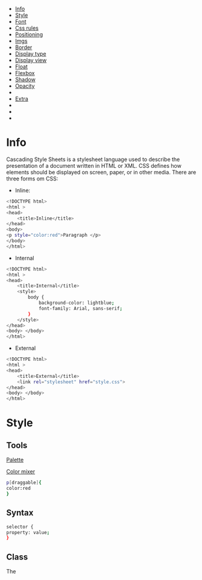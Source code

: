 - [Info](#info)
- [Style](#style)
- [Font](#font)
- [Css rules](#css-rules)
- [Positioning](#positioning)
- [Imgs](#imgs)
- [Border](#border)
- [Display type](#display-type)
- [Display view](#display-view)
- [Float](#float)
- [Flexbox](#flexbox)
- [Shadow](#shadow)
- [Opacity](#opacity)
- 
- [Extra](#extra)
- [](#)
- [](#)
- [](#)


# Info
Cascading Style Sheets is a stylesheet language used to describe the presentation of a document written in HTML or XML. CSS defines how elements should be displayed on screen, paper, or in other media.
There are three forms om CSS:
- Inline:
```bash
<!DOCTYPE html>
<html >
<head>
    <title>Inline</title>
</head>
<body>
<p style="color:red">Paragraph </p>
</body>
</html>
```

- Internal
```bash
<!DOCTYPE html>
<html >
<head>
    <title>Internal</title>
    <style>
        body {
            background-color: lightblue;
            font-family: Arial, sans-serif;
        }
    </style>
</head>
<body> </body>
</html>
```

- External
```bash
<!DOCTYPE html>
<html >
<head>
    <title>External</title>
    <link rel="stylesheet" href="style.css">
</head>
<body> </body>
</html>
```

# Style
## Tools
[Palette](https://colorhunt.co/)

[Color mixer](https://www.csfieldguide.org.nz/en/interactives/rgb-mixer/)

```bash
p[draggable]{
color:red
}

```

## Syntax
```bash
selector {
property: value;
}
```

## Class 
The <style> enables you to write custom css class edits that can be called for text.
```bash
<!DOCTYPE html>
<html >
<head>
    <title>Second Page</title>
</head>
<body>
    <style>
        .className {
                        style padding="20px;
                        color: white;
                        background-color: black;
                    }
    </style>

    <div class="className">

    <!-- To add multiple classes, have speace between them. -->
    <!-- div class="className uppercase class3 class4 etc.."-->
    
    This text will be padded, have whit text and black background  
    </div>
</body>
</html>
```

## Id
Id's are customable with css using the class <style> function. But id must be unique and one can be called only.
id="id1 id2" is wrong!
```bash
<!DOCTYPE html>
<html >
<head>
    <title>Second Page</title>
</head>
<body>
    <style>
        .className {
                        style padding="20px;
                        color: white;
                        background-color: black;
                    }
        #idName {
                    boarder 15 px; solid red;
                }
    </style>

    <div class="className">

    <!-- To add multiple classes, have speace between them. -->
    <!-- div class="className uppercase class3 class4 etc.."-->
    
    This text will be padded, have whit text and black background  
    </div>
    <div id="idName">
        This will create a red boarder around my text
    </div>
</body>
</html>
```

# Font
## Size
There are 4 font sizes

- px
This is 1/96 inch and is the smallest size

- pt
This is 1/72 inch and is the size when chaning in Word, for example 12,14 or 20.

- em
This size will multiply the default you set. If you have 12 px then 1em is 12. 2em will be 24px.

- rem
100% of default/root size. If the default is 5 px, 1 rem is 5, 2rem will be 10. If we change rootsize to 20xp then the rem will not be affected.


## Weight
- normal bold
Normal keyword bold

- lighter / bolder
Added to change the bold eiter +100 or -100

- number 1-900
Change the bold amount

## Font family
Way to change the text style sans-serif for example






# Css rules
Order is as follows
1. inline style
2. Internal style in head tag
3. External style in .css file

![image](https://github.com/Keeriiim/WebDev/assets/117115289/09b9d14f-8af2-46d3-8bbb-49807b9fd877)  

Override any rule
![image](https://github.com/Keeriiim/WebDev/assets/117115289/d9ffa2d3-71cc-49dd-9585-aa5ed0cd4e4d) 

## Selectors

```bash
.test > p{
  color:darkgreen;        # This will go one level deep, not further
}
.test p{
  color: purple           # This will go through all levels
}

p#specific {              # Chaining
  color: darkblue;
}
```
![image](https://github.com/Keeriiim/WebDev/assets/117115289/75154a5d-0adf-4548-b4c5-ce8c526a0633)  

# Positioning
There are 4 ways an object can be positioned
![image](https://github.com/Keeriiim/WebDev/assets/117115289/edff81d6-59ba-476d-a154-4d6af4589354)  

## Static
Static is the default that does not need to be coded. 
This means it won't follow when scrolling and place can not be choosen.
```bash
position: static;
top: 50px                # Does not mater
left: 50px               # Does not mater
```
![image](https://github.com/Keeriiim/WebDev/assets/117115289/9d63cbff-dd75-4e51-8892-fc26a66d88af)  


## Relative
Position will be relative to default position. 
Default is top left corner if it does not have a parent div that has been moved.
```bash
position: relative;
top: 50px                
left: 50px               
```
![image](https://github.com/Keeriiim/WebDev/assets/117115289/f49482b8-c42e-4e10-90d2-c0f9d21fc51a)  
![image](https://github.com/Keeriiim/WebDev/assets/117115289/a850bf69-8110-4e34-a3c5-44d2d15cc5c1)  

## Absolute
Position relative to nearest positioned ancestor, or top left corner of webpage.
The ancestor needs to be in relative position for this to work.
```bash
position: absolute;
top: 50px                
left: 50px               
```
![image](https://github.com/Keeriiim/WebDev/assets/117115289/0f247138-a47e-4c68-b5c6-d16cd1798d7f)


## Fixed
Position relative to top left corner of browser window. Will stay the same when scrolling.
```bash
position: fixed;
top: 50px                
left: 50px               
```
![image](https://github.com/Keeriiim/WebDev/assets/117115289/5199144e-e949-46ad-9f23-44e3073b956b)



## Combined
```bash
<style>
    .box{
        font-size: 40px;
        text-shadow: 2px 2px 10px red;
        color: rgba(0, 0, 0, 0.5);
        border: 1px solid black;
    }

    .boxes{
        display:inline-block;
        border: 1px solid black;
        width: 400px;
        height: 400px;
        margin: 100px;
    }

    .red{
        background-color: red;
        height: 100px;
        width: 100px;
        position: relative; /* will be of no use since parent is static */
        position: absolute; /* only way */
        right: 0px;
        
    }

    .yellow{
        background-color: yellow;
        height: 100px;
        width: 100px;
        position: relative;
        right: 0px;
    }

    .absolute{
        position: relative;
    }

    .blue{
        background-color: blue;
        height: 100px;
        width: 100px;
        position: absolute;
        right: 0px;
    }
</style></head>
<body>
    <div class="box">
        Hello world
    </div>

    <div class="boxes static">
        <div class="red">
            
        </div>
    </div>
    <div class="boxes absolute">
        <div class="blue">
            
        </div>
    </div>
    <div class="boxes">
        <div class="yellow">
            
        </div>
    </div>
    
</body>
```
![image](https://github.com/Keeriiim/WebDev/assets/117115289/cc145808-3884-4c8b-b944-07de89744ee7)  



## Z-index
Every object has default z-index: 0;   # Can be -1 or 1
This is responsbile for moving object on top/behind each other


# Imgs
```bash
div {
background-image: url("image.png");
background-size: contain;                       # Replace with cover, 
background-repeat: no-repeat;                   # Won't duplicate the image if its smaller than the div
background-position: center center;             # Will place it on center
```











# Border
## padding, border, margin, outline
![image](https://github.com/Keeriiim/WebDev/assets/117115289/58cf6963-6fe1-4998-b061-266e0177eb11)  

## Padding
Space between content & boarder
```bash
<!DOCTYPE html>
<html >
<head>
    <title>Second Page</title>
</head>
<body>
    <div style padding="20px; color: white; background-color: black;">
    This text will be padded, have white text and black background  
    </div>
</body>
</html>
```

## Border
When creating a box and adding a border. The default is box-sizing:content-box - meaning box will increase if u add margin, padding and border size.
If you want a fixed size with the changes included you need. box-sizing:border-box

```bash
boarder: 30 px solid black                                      # thickness, style, color
boarder width: 1px 2px 3px 4px                                  # top, right, bottom, left  / top/bottom, right/left
```

```bash
<!DOCTYPE html>
<html >
<head>
    <title>Second Page</title>
</head>
<body>
    <p style="padding:20px; border: 30px solid black; margin: 100px; color:red; background-color: blueviolet; ">Hello world</p>
</body>
</html>
```
![image](https://github.com/Keeriiim/WebDev/assets/117115289/9363b5c1-3cb9-4192-a3c2-db83957f34ee)  
```bash
.main {
            background-color: red;
            position: relative;
            height: 200px;
            width: 200px;

            border-width: 15px;
            border-style: solid;
            border-color: black;

           /* border-top-left-radius: 50px;
            border-top-right-radius: 50px;
            border-bottom-left-radius: 50px;
            border-bottom-right-radius: 500px;
            */

            border-radius: 50px 50px 50px 50px;

        }
```
![image](https://github.com/Keeriiim/WebDev/assets/117115289/39f561e8-757e-4f7a-8eb4-9c35950b53c3)  

## Margin
Space between boarder and outside
```bash
  #box {
            margin: 10px 10px 10px 10 px            # top, right, bottom, left
            margin: auto                            # Moves box to center of page
            margin-top: 10px
            margin-bottom: 10px

            ## Alternative ##
            margin: 10px auto 10px auto;

            ## Alternative ##
            margin: 10px auto;
       }
```

## Outline
```bash
outline: 1px solid black;                            # Adds a boarder outside of margin
outline-offset: 10px;                                # Space between margin & outline
```
![image](https://github.com/Keeriiim/WebDev/assets/117115289/d1504641-fe66-4d3a-8c4c-b37b3324035b)




# Display type
- block
Divs are block elements which will take up all space. We can make them inline with
![image](https://github.com/Keeriiim/WebDev/assets/117115289/ad0fbdac-dd19-4ab8-8fc7-2488d41bc5bf)



- inline
<span> is an example of inline
```bash
div {
display: inline;            # height, width can not be applead unless changed to inline-block
border: 1px solid red;      # To see the changes before & after
```

![image](https://github.com/Keeriiim/WebDev/assets/117115289/679a0b15-e37c-4a96-b85d-a40be748f6d3)

- block-inline

```bash
div {
display: inline-block;            # height, width can not be applead unless changed to inline-block
height: 200px;
width: 200px;
border: 1px solid red;      # To see the changes before & after
```
![image](https://github.com/Keeriiim/WebDev/assets/117115289/377bf72d-de34-46b5-b056-443d7bad7c12)  



# Display view
4 ways of changing the view
1. Media query
2. Css Grid
3. Css flexbox
4. Frameworks ex bootstrap

## Media query
Add this to the css file and put the code inside for what will happen to the site. Ex below 600 px navigation bar moves for a nice look.
```bash
@media(max-width 600px)
{
display everything witin this when screen is up to 600 px wide
}
```

## Css grid
The grid comes with multiple layouts to choose from.
![image](https://github.com/Keeriiim/WebDev/assets/117115289/355fef68-b0ee-4293-ba5a-71434d01271a)  


For example we have grid layout. Notice we set the DISPLAY to grid. Before we had inline, block, inline-block.
![image](https://github.com/Keeriiim/WebDev/assets/117115289/6fe83d2d-3e2c-42cc-ac28-df4adffa8974) 

```bash
colums 1fr 1fr means that we have 2 colums of equal width.
rows 100px 200px 200px means we have 3 rows from top to bottom with the height set.

gap is like margin around all sizes.
grid-column: span 2; means that it should take the same size as 2 colums, in this case its the whole width.

```

## Css Flexbox
Another display type that can work horistonal or vertical is flexbox.
![image](https://github.com/Keeriiim/WebDev/assets/117115289/b6b84f8b-3ebe-47e5-9893-22f0db38bb38)  

```bash
card class sets the default so there are 4 boxes for the whole row
.first changes the size 2x default
.second changes the size 0.5x default
```

## Bootstrap
External css that needs to be linked. From this we can use complete layouts.  
Bootstrap is built on top of flexbox, hence col-12 which is the full width of the page/12
![image](https://github.com/Keeriiim/WebDev/assets/117115289/79be332a-c2d1-4e40-8db6-03ada906c84e)  

```bash
if we want to take up half the page we can use col-6 in the class
```












# Float
Only use float when you want to wrap text around an image!
![image](https://github.com/Keeriiim/WebDev/assets/117115289/d7a8053c-9828-4295-891c-48f11e09a261)   


Default image:
![image](https://github.com/Keeriiim/WebDev/assets/117115289/3496c4f2-8682-4861-935e-0664e3c35000)  

## left
```bash
img{
float: left;
}

```
![image](https://github.com/Keeriiim/WebDev/assets/117115289/50118e34-bed3-4a2a-baa5-b6a5172ba597)  

## Right
```bash
img{
float: right;
}
```
![image](https://github.com/Keeriiim/WebDev/assets/117115289/4674bdb8-a107-4c09-97f8-bdddbf2ba6ca)  

## Content below
We can clear left, right or both
```bash
footer{
clear: both;
}
```




# Flexbox
Float shold only be used to edit text to a img. But not for layout. Flexbox is better for this.
![image](https://github.com/Keeriiim/WebDev/assets/117115289/20b9addd-e7c3-4f17-a0e6-9fad590a1f98)  

## Layout differnece
Table  
![image](https://github.com/Keeriiim/WebDev/assets/117115289/273b87d7-0561-4fd2-bbdf-3d872460cfab)  

Inline-block  
![image](https://github.com/Keeriiim/WebDev/assets/117115289/5d41a20b-c533-44a6-b62c-1384914a15fa)  
![image](https://github.com/Keeriiim/WebDev/assets/117115289/615d9ecc-0fef-4397-a43b-1cdfdff886f9)  

Float 
![image](https://github.com/Keeriiim/WebDev/assets/117115289/c030a868-4b76-4fa7-8d3f-03d084e58722)  

Flexbox  
![image](https://github.com/Keeriiim/WebDev/assets/117115289/e2ef9cb3-d449-4b13-88d9-4e3f7f76bb28)  

## inline-flex  
![image](https://github.com/Keeriiim/WebDev/assets/117115289/ddb369be-741a-4f1d-a382-a55d0b377bd0)  

## display flex
![image](https://github.com/Keeriiim/WebDev/assets/117115289/9d5ded89-c65e-422e-9923-da1c0cc5db15)  

Parent: flex container
Children: flex items

[Tricks](https://css-tricks.com/snippets/css/a-guide-to-flexbox/)
```bash
.container {
display: flex;                     # Sets it to flex
gap: 10px;                         # Creates gap between elements
flex-direction: column;            # row/colum for X or Y axis

.container > *{
      flex-basis: 100px;           # HAS to be on the child, makes it fit in 100px
    }
```

## order
All items are default order 0, meaning the structure is based on what came first inside the html code. We can move a child around.

```bash
.orange {
      order: -1;           # Moves it to the first place if any other item has not a lower value.
    }

.orange {
      order: 1;           # Moves it to the last place if any other item has not a higher value.
    }
```

![image](https://github.com/Keeriiim/WebDev/assets/117115289/dfaa9326-1ebd-446d-a82e-ebf3d28d888a)  




## Wrap
This is set on the parent container itself telling how the children should behave.  
Default is nowrap - meaning: any items outside of the web width will dissapear. 
[Learn wrap](appbrewery.github.io/flex-layout/)  

To keep the item we must enable wrap
```bash
.container {
    flex-wrap: wrap;
```
![image](https://github.com/Keeriiim/WebDev/assets/117115289/4465cf91-1e0b-44b4-a32f-29041ab7513c)  

## Justify-content
This is set on the parent container itself telling how the children should behave.  
Default is flex-start - meaning: all items start from left side of main axis (X-axis). 
** This Only Affects flex-direction: row **

```bash
.container {
      color: white;
      border: 5px solid gold;
      display: flex;
      flex-direction: row;
      flex-wrap: wrap;                    # Alternative: nowrap
      justify-content: center;            # Alternatives: flex-start, flex-end, center, space-around
        <!-- Different for row / column -->
      height: 100px;                      # Adjusts the height of div, low has no effect, high stretches the content
      width: 800px;                       # Adjusts the width of div, if it's lower than child content it will space out the content
    }    


    .container > *{
      flex-basis: 100px;                  # width for row, height for column
    }
```
![image](https://github.com/Keeriiim/WebDev/assets/117115289/b689f802-72db-4548-8813-25c7d1e89b57)



## Align items
This is set on the parent container itself telling how the children should behave.  
Default is flex-start - meaning: all items start from top to bottom (Y-axis).  
** This Only Affects flex-direction: column **
[FroggyGame](https://appbrewery.github.io/flexboxfroggy/)
```bash
.container {
      color: white;
      border: 5px solid gold;
      display: flex;
      flex-direction: column;
      flex-wrap: wrap;                    # Alternative: nowrap
      lign-items: center;                 # Alternatives: flex-start, flex-end, space-around
      <!-- Different for row / column -->
      height: 100px;                      # Adjusts the height of div, to low spaces out/ aligns the content, to high has no effect
      width: 800px;                       # Adjusts the width of div, don't affect the children, only the width of parent container
    }    


    .container > *{
      flex-basis: 100px;                  # width for row, height for column
    }
```
![image](https://github.com/Keeriiim/WebDev/assets/117115289/50dea36c-bbd4-4822-bc2f-e702bea6a606)


## Align-content
align-content: end; only works if WRAP is displayed.
```bash
.container {
      color: white;
      border: 5px solid gold;
      display: flex;
      flex-direction: column;
      flex-wrap: wrap;                    # Alternative: nowrap
      lign-items: center;                 # Alternatives: flex-start, flex-end, space-around
      <!-- Different for row / column -->
      height: 100px;                      # Adjusts the height of div, to low spaces out/ aligns the content, to high has no effect
      width: 800px;                       # Adjusts the width of div, don't affect the children, only the width of parent container
      align-content: end;
    }    


    .container > *{
      flex-basis: 100px;                  # width for row, height for column
    }
```


## Flex sizing
![image](https://github.com/Keeriiim/WebDev/assets/117115289/196d35a9-bd49-4b6a-a81a-722e6c06aab3)  

### For sizing an item we have 3 things to manipulate
```bash

.item{
flex-basis            # sets the inital width of the item
flex-grow             # 1 / 0 to enable/disable
flex-shrink           # 1 / 0 to enable/disable

# The basis is default to auto meaning it will give more space to more text. If we want to equal we give it 0;
flex: 1 1 0;          # grow, shrink, basis  shortcut -> flex: 1;
}
```
![image](https://github.com/Keeriiim/WebDev/assets/117115289/7a45246a-a9c5-465e-9ae4-4eac1d73a28b)  

















# Shadow
Adding this code to a block element will cast a shadow effect.
```bash
box-shadow: 10px 10px 15px inset red;
            x    y    blur in/out color   

```

# Opacity
Seethrough
```bash
#box{
        display: block;
        width: 200px;
        height: 200px;
        margin: 50px auto;
        background-color: rgba(0,0,0,0.5)              # This will only affect the box, not the text in the box
        color: red;                                    # text
        text-align: center;                            # text
        opacity: 0.5;                                  # 50% seethrough, will affect anything inside the box
}
```





# Extra
```bash
  box{
        max-width: 500px;            # Changes for example an inline text to go to next row when the specified amount is reached.
     }
```



```bash
  
```



